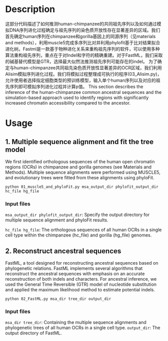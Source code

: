 # **Description**
这部分代码描述了如何推测human-chimpanzee的共同祖先序列以及如何通过模拟DNA序列进化过程确定与祖先序列的染色质开放性存在显著差异的区域。我们首先确定human序列在chimpanzee和gorilla基因上的同源序列（见materials and methods），利用muscle5完成多序列比对并利用phylofit基于比对结果拟合进化树。Fastml是一款基于物种进化关系来重构祖先序列的软件，可以使用多种算法重构祖先序列，重点在于对Indel和字符的精确重建。对于FastML，我们采取的碱基替代模型是GTR，选择最大似然法推测祖先序列可能存在的indel。
为了确定与human-chimpanzee共同祖先染色质开放性显著差异的OCR区域，我们利用Alisim模拟序列进化过程。我们将模拟过程整理成可执行的程序(03_Alisim.py)，允许使用者选择指定细胞类型的预训练模型，输入单个human序列以及对应的祖先序列即可模拟序列进化过程并计算p值。
This section describes the inference of the human-chimpanzee common ancestral sequences and the simulation-based approach used to identify regions with significantly increased chromatin accessibility compared to the ancestor.

# **Usage**
## **1. Multiple sequence alignment and fit the tree model**
We first identified orthologous sequences of the human open chromatin regions (OCRs) in chimpanzee and gorilla genomes (see Materials and Methods). Multiple sequence alignments were performed using MUSCLE5, and evolutionary trees were fitted from these alignments using phyloFit.

`python 01_muscle5_and_phyloFit.py msa_output_dir phylofit_output_dir hc_file hg_file`
### **Input files**
`msa_output_dir phylofit_output_dir`: Specify the output directory for multiple sequence alignment and phyloFit results.

`hc_file hg_file`: The orthologous sequences of all human OCRs in a single cell type within the chimpanzee (hc_file) and gorilla (hg_file) genomes.

## **2. Reconstruct ancestral sequences**
FastML, a tool designed for reconstructing ancestral sequences based on phylogenetic relations. FastML implements several algorithms that reconstruct the ancestral sequences with emphasis on an accurate reconstruction of both indels and characters. For ancestral inference, we used the General Time Reversible (GTR) model of nucleotide substitution and applied the maximum likelihood method to estimate potential indels.

`python 02_FastML.py msa_dir tree_dir output_dir`
### **Input files**
`msa_dir tree_dir`: Containing the multiple sequence alignments and phylogenetic trees of all human OCRs in a single cell type.
`output_dir`: The output directory of FastML.
